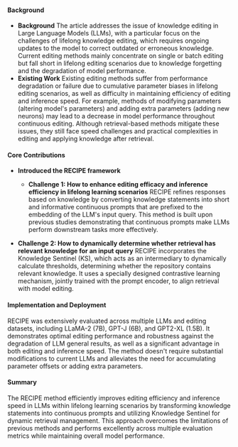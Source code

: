 #### Background
- **Background**
The article addresses the issue of knowledge editing in Large Language Models (LLMs), with a particular focus on the challenges of lifelong knowledge editing, which requires ongoing updates to the model to correct outdated or erroneous knowledge. Current editing methods mainly concentrate on single or batch editing but fall short in lifelong editing scenarios due to knowledge forgetting and the degradation of model performance.
- **Existing Work**
Existing editing methods suffer from performance degradation or failure due to cumulative parameter biases in lifelong editing scenarios, as well as difficulty in maintaining efficiency of editing and inference speed. For example, methods of modifying parameters (altering model's parameters) and adding extra parameters (adding new neurons) may lead to a decrease in model performance throughout continuous editing. Although retrieval-based methods mitigate these issues, they still face speed challenges and practical complexities in editing and applying knowledge after retrieval.

#### Core Contributions
  - **Introduced the RECIPE framework**
    - **Challenge 1: How to enhance editing efficacy and inference efficiency in lifelong learning scenarios**
RECIPE refines responses based on knowledge by converting knowledge statements into short and informative continuous prompts that are prefixed to the embedding of the LLM's input query. This method is built upon previous studies demonstrating that continuous prompts make LLMs perform downstream tasks more effectively.

  - **Challenge 2: How to dynamically determine whether retrieval has relevant knowledge for an input query**
RECIPE incorporates the Knowledge Sentinel (KS), which acts as an intermediary to dynamically calculate thresholds, determining whether the repository contains relevant knowledge. It uses a specially designed contrastive learning mechanism, jointly trained with the prompt encoder, to align retrieval with model editing.

#### Implementation and Deployment
RECIPE was extensively evaluated across multiple LLMs and editing datasets, including LLaMA-2 (7B), GPT-J (6B), and GPT2-XL (1.5B). It demonstrates optimal editing performance and robustness against the degradation of LLM general results, as well as a significant advantage in both editing and inference speed. The method doesn't require substantial modifications to current LLMs and alleviates the need for accumulating parameter offsets or adding extra parameters.

#### Summary
The RECIPE method efficiently improves editing efficiency and inference speed in LLMs within lifelong learning scenarios by transforming knowledge statements into continuous prompts and utilizing Knowledge Sentinel for dynamic retrieval management. This approach overcomes the limitations of previous methods and performs excellently across multiple evaluation metrics while maintaining overall model performance.